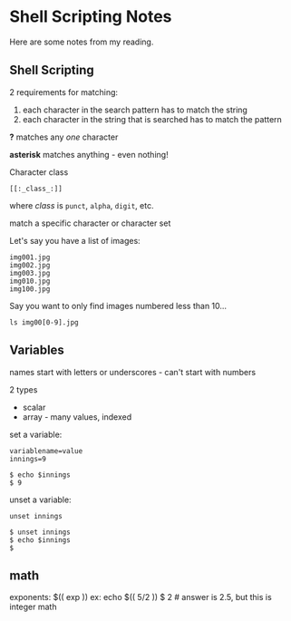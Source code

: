 # Shell Scripting Notes

Here are some notes from my reading.

## Shell Scripting

2 requirements for matching:

1. each character in the search pattern has to match the string
2. each character in the string that is searched has to match the pattern

**?** matches any _one_ character    

**asterisk** matches anything - even nothing!

Character class

	[[:_class_:]]

where _class_ is `punct`, `alpha`, `digit`, etc.

match a specific character or character set

Let's say you have a list of images:

	img001.jpg
	img002.jpg
	img003.jpg
	img010.jpg
	img100.jpg

Say you want to only find images numbered less than 10...

	ls img00[0-9].jpg
## Variables

names start with letters or underscores - can't start with numbers

2 types

* scalar
* array - many values, indexed

set a variable:

	variablename=value
	innings=9
	
	$ echo $innings
	$ 9
	
unset a variable:

	unset innings
	
	$ unset innings
	$ echo $innings
	$

## math

exponents: $(( exp ))
	ex: echo $(( 5/2 ))
	$ 2 # answer is 2.5, but this is integer math
